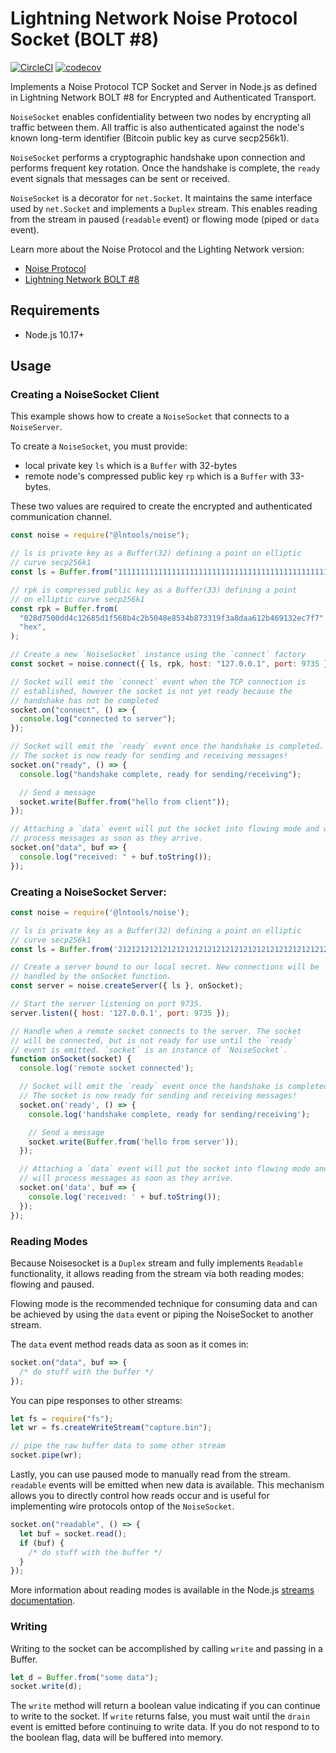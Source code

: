 # Lightning Network Noise Protocol Socket (BOLT #8)

[![CircleCI](https://circleci.com/gh/altangent/lntools/tree/master.svg?style=shield)](https://circleci.com/gh/altangent/lntools/tree/master)
[![codecov](https://codecov.io/gh/altangent/lntools/branch/master/graph/badge.svg)](https://codecov.io/gh/altangent/lntools)

Implements a Noise Protocol TCP Socket and Server in Node.js as defined in Lightning Network BOLT #8 for Encrypted and Authenticated Transport.

`NoiseSocket` enables confidentiality between two nodes by encrypting all traffic between them. All traffic is also authenticated against the node's known long-term identifier (Bitcoin public key as curve secp256k1).

`NoiseSocket` performs a cryptographic handshake upon connection and performs frequent key rotation. Once the handshake is complete, the `ready` event signals that messages can be sent or received.

`NoiseSocket` is a decorator for `net.Socket`. It maintains the same interface used by `net.Socket` and implements a `Duplex` stream. This enables reading from the stream in paused (`readable` event) or flowing mode (piped or `data` event).

Learn more about the Noise Protocol and the Lighting Network version:

- [Noise Protocol](http://noiseprotocol.org/)
- [Lightning Network BOLT #8](https://github.com/lightningnetwork/lightning-rfc/blob/master/08-transport.md)

## Requirements

- Node.js 10.17+

## Usage

### Creating a NoiseSocket Client

This example shows how to create a `NoiseSocket` that connects to a `NoiseServer`.

To create a `NoiseSocket`, you must provide:

- local private key `ls` which is a `Buffer` with 32-bytes
- remote node's compressed public key `rp` which is a `Buffer` with 33-bytes.

These two values are required to create the encrypted and authenticated communication channel.

```javascript
const noise = require("@lntools/noise");

// ls is private key as a Buffer(32) defining a point on elliptic
// curve secp256k1
const ls = Buffer.from("1111111111111111111111111111111111111111111111111111111111111111", "hex");

// rpk is compressed public key as a Buffer(33) defining a point
// on elliptic curve secp256k1
const rpk = Buffer.from(
  "028d7500dd4c12685d1f568b4c2b5048e8534b873319f3a8daa612b469132ec7f7",
  "hex",
);

// Create a new `NoiseSocket` instance using the `connect` factory
const socket = noise.connect({ ls, rpk, host: "127.0.0.1", port: 9735 });

// Socket will emit the `connect` event when the TCP connection is
// established, however the socket is not yet ready because the
// handshake has not be completed
socket.on("connect", () => {
  console.log("connected to server");
});

// Socket will emit the `ready` event once the handshake is completed.
// The socket is now ready for sending and receiving messages!
socket.on("ready", () => {
  console.log("handshake complete, ready for sending/receiving");

  // Send a message
  socket.write(Buffer.from("hello from client"));
});

// Attaching a `data` event will put the socket into flowing mode and will
// process messages as soon as they arrive.
socket.on("data", buf => {
  console.log("received: " + buf.toString());
});
```

### Creating a NoiseSocket Server:

```javascript
const noise = require('@lntools/noise');

// ls is private key as a Buffer(32) defining a point on elliptic
// curve secp256k1
const ls = Buffer.from('2121212121212121212121212121212121212121212121212121212121212121', 'hex');

// Create a server bound to our local secret. New connections will be
// handled by the onSocket function.
const server = noise.createServer({ ls }, onSocket);

// Start the server listening on port 9735.
server.listen({ host: '127.0.0.1', port: 9735 });

// Handle when a remote socket connects to the server. The socket
// will be connected, but is not ready for use until the `ready`
// event is emitted. `socket` is an instance of `NoiseSocket`.
function onSocket(socket) {
  console.log('remote socket connected');

  // Socket will emit the `ready` event once the handshake is completed.
  // The socket is now ready for sending and receiving messages!
  socket.on('ready', () => {
    console.log('handshake complete, ready for sending/receiving');

    // Send a message
    socket.write(Buffer.from('hello from server'));
  });

  // Attaching a `data` event will put the socket into flowing mode and
  // will process messages as soon as they arrive.
  socket.on('data', buf => {
    console.log('received: ' + buf.toString());
  });
});
```

### Reading Modes

Because Noisesocket is a `Duplex` stream and fully implements `Readable` functionality, it allows reading from the stream via both reading modes: flowing and paused.

Flowing mode is the recommended technique for consuming data and can be achieved by using the `data` event or piping the NoiseSocket to another stream.

The `data` event method reads data as soon as it comes in:

```javascript
socket.on("data", buf => {
  /* do stuff with the buffer */
});
```

You can pipe responses to other streams:

```javascript
let fs = require("fs");
let wr = fs.createWriteStream("capture.bin");

// pipe the raw buffer data to some other stream
socket.pipe(wr);
```

Lastly, you can use paused mode to manually read from the stream. `readable` events will be emitted when new data is available. This mechanism allows you to directly control how reads occur and is useful
for implementing wire protocols ontop of the `NoiseSocket`.

```javascript
socket.on("readable", () => {
  let buf = socket.read();
  if (buf) {
    /* do stuff with the buffer */
  }
});
```

More information about reading modes is available in the Node.js [streams documentation](https://nodejs.org/api/stream.html#stream_two_reading_modes).

### Writing

Writing to the socket can be accomplished by calling `write` and passing in a Buffer.

```javascript
let d = Buffer.from("some data");
socket.write(d);
```

The `write` method will return a boolean value indicating if you can continue to write to the socket. If `write` returns false, you must wait until the `drain` event is emitted before continuing to write data. If you do not respond to to the boolean flag, data will be buffered into memory.
